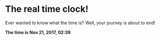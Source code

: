 # The real time clock!

Ever wanted to know what the time is? Well, your journey is about to end!

**The time is Nov 21, 2017, 02:39**